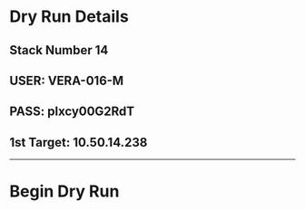 # Dry Run Details
  ## Stack Number 14
  ## USER: VERA-016-M
  ## PASS: plxcy00G2RdT
  ## 1st Target: 10.50.14.238
  _____________________________________________________________
# Begin Dry Run
